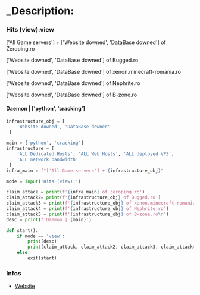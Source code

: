 

# _Description:

### Hits (view):view
['All Game servers'] + ['Website downed', 'DataBase downed'] of Zeroping.ro

['Website downed', 'DataBase downed'] of Bugged.ro

['Website downed', 'DataBase downed'] of xenon.minecraft-romania.ro

['Website downed', 'DataBase downed'] of Nephrite.ro

['Website downed', 'DataBase downed'] of B-zone.ro

#### Daemon | ['python', 'cracking']

```python
infrastructure_obj = [
    'Website downed', 'DataBase downed'
 ]

main = ['python', 'cracking']
infrastructure = [
    'ALL Dedicated Hosts', 'ALL Web Hosts', 'ALL deployed VPS',
    'ALL network bandwidth'
 ]
infra_main = f"['All Game servers'] + {infrastructure_obj}"

mode = input('Hits (view):')

claim_attack = print(f'{infra_main} of Zeroping.ro')
claim_attack2= print(f'{infrastructure_obj} of Bugged.ro')
claim_attack3 = print(f'{infrastructure_obj} of xenon.minecraft-romania.ro')
claim_attack4 = print(f'{infrastructure_obj} of Nephrite.ro')
claim_attack5 = print(f'{infrastructure_obj} of B-zone.ro\n')
desc = print(f'Daemon | {main}')

def start():
    if mode == 'view':
        print(desc)
        print(claim_attack, claim_attack2, claim_attack3, claim_attack4, claim_attack5)
    else:
        exit(start)
```

### Infos

 - [Website](https://daemonzz.xyz)